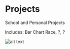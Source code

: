 # Projects
School and Personal Projects

Includes: Bar Chart Race, ?, ?


![alt text](https://raw.githubusercontent.com/zgilfix/Projects/master/Images/batch_fast.gif)
<br>


